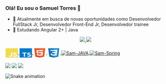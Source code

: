 ### Olá! Eu sou o Samuel Torres 👋

- 🔭 Atualmente em busca de novas oportunidades como Desenvolvedor FullStack Jr, Desenvolvedor Front-End Jr, Desenvolvedor trainee
- 🌱 Estudando Angular 2+ | Java

<div align="center">
  <a href="https://github.com/Samtoorres">
  <img height="180em" src="https://github-readme-stats.vercel.app/api?username=Samtoorres&show_icons=true&theme=dark&include_all_commits=true&count_private=true"/>
  <img height="180em" src="https://github-readme-stats.vercel.app/api/top-langs/?username=Samtoorres&layout=compact&langs_count=7&theme=dark"/>
</div>

 <div style="display: inline_block"><br>
  <img align="center" alt="Sam-Js" height="30" width="40" src="https://raw.githubusercontent.com/devicons/devicon/master/icons/javascript/javascript-plain.svg" />
  <img align="center" alt="Sam-Ts" height="30" width="40" src="https://raw.githubusercontent.com/devicons/devicon/master/icons/typescript/typescript-plain.svg" />
  <img align="center" alt="Sam-HTML" height="30" width="40" src="https://raw.githubusercontent.com/devicons/devicon/master/icons/html5/html5-original.svg" />
  <img align="center" alt="Sam-CSS" height="30" width="40" src="https://raw.githubusercontent.com/devicons/devicon/master/icons/css3/css3-original.svg" />
  <img align="center" alt="Sam-JAVA" height="40" width="40" src="https://cdn.jsdelivr.net/gh/devicons/devicon/icons/java/java-original.svg" />
  <img align="center" alt="Sam-Spring" height="30" width="40" src="https://cdn.jsdelivr.net/gh/devicons/devicon/icons/spring/spring-original.svg" />   
</div>
  
<div><br> 
  <a href="https://www.instagram.com/samtoorres/" target="_blank"><img src="https://img.shields.io/badge/Instagram-E4405F?style=for-the-badge&logo=instagram&logoColor=white" target="_blank"></a>
  <a href = "mailto:samtorres.v05@gmail.com"><img src="https://img.shields.io/badge/Gmail-D14836?style=for-the-badge&logo=gmail&logoColor=white" target="_blank"></a>
  <a href="https://www.linkedin.com/in/samueltorresb8581711b/" target="_blank"><img src="https://img.shields.io/badge/-LinkedIn-%230077B5?style=for-the-badge&logo=linkedin&logoColor=white" target="_blank"></a> 
 
  ![Snake animation](https://github.com/Samtoorres/Samtoorres/blob/output/github-contribution-grid-snake.svg)
 
</div>
